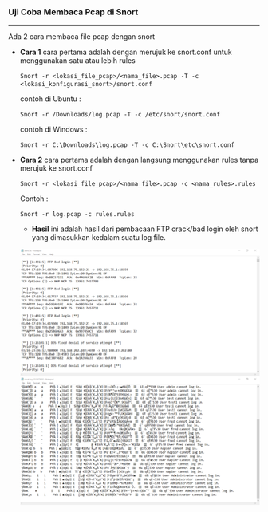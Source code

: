 ### Uji Coba Membaca Pcap di Snort
--------------------

Ada 2 cara membaca file pcap dengan snort

- **Cara 1**
  cara pertama adalah dengan merujuk ke snort.conf untuk menggunakan satu atau lebih rules
    ```
    Snort -r <lokasi_file_pcap>/<nama_file>.pcap -T -c <lokasi_konfigurasi_snort>/snort.conf
    ```
    contoh di Ubuntu :
    ```
    Snort -r /Downloads/log.pcap -T -c /etc/snort/snort.conf
    ```
    contoh di Windows :
    ```
    Snort -r C:\Downloads\log.pcap -T -c C:\Snort\etc\snort.conf
    ```

- **Cara 2**
  cara pertama adalah dengan langsung menggunakan rules tanpa merujuk ke snort.conf
    ```
    Snort -r <lokasi_file_pcap>/<nama_file>.pcap -c <nama_rules>.rules
    ```
    Contoh :
     ```
    Snort -r log.pcap -c rules.rules
    ```
    
    - **Hasil** 
    ini adalah hasil dari pembacaan FTP crack/bad login oleh snort yang dimasukkan kedalam suatu log file.
    
    ![](/assets/Snort/hasil1.PNG)
    ![](/assets/Snort/hasil2.PNG)
